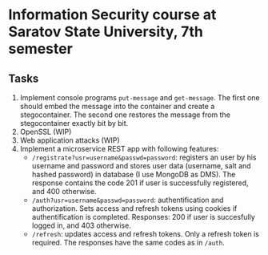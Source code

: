 # Information Security course at Saratov State University, 7th semester
## Tasks
1. Implement console programs `put-message` and `get-message`. The first one should embed the message into the container and create a stegocontainer. The second one restores the message from the stegocontainer exactly bit by bit.
2. OpenSSL (WIP)
3. Web application attacks (WIP)
4. Implement a microservice REST app with following features:
    * `/registrate?usr=username&passwd=password`: registers an user by his username and password and stores user data (username, salt and hashed password) in database (I use MongoDB as DMS). The response contains the code 201 if user is successfully registered, and 400 otherwise. 
    * `/auth?usr=username&passwd=password`: authentification and authorization. Sets access and refresh tokens using cookies if authentification is completed. Responses: 200 if user is succesfully logged in, and 403 otherwise.
    * `/refresh`: updates access and refresh tokens. Only a refresh token is required. The responses have the same codes as in `/auth`.